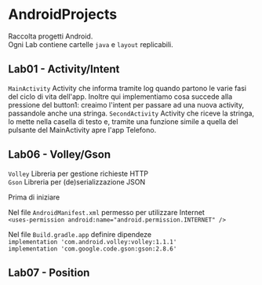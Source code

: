 # AndroidProjects
Raccolta progetti Android.  
Ogni Lab contiene cartelle `java` e `layout` replicabili.  
  
## Lab01 - Activity/Intent 

`MainActivity` Activity che informa tramite log quando partono le varie fasi del ciclo di vita dell'app. Inoltre qui implementiamo cosa succede alla pressione del button1: creaimo l'intent per passare ad una nuova activity, passandole anche una stringa.
`SecondActivity` Activity che riceve la stringa, lo mette nella casella di testo e, tramite una funzione simile a quella del pulsante del MainActivity apre l'app Telefono.

## Lab06 - Volley/Gson 

`Volley` Libreria per gestione richieste HTTP  
`Gson` Libreria per (de)serializzazione JSON  

Prima di iniziare     

Nel file `AndroidManifest.xml` permesso per utilizzare Internet  
`<uses-permission android:name="android.permission.INTERNET" />`  

Nel file `Build.gradle.app` definire dipendeze   
`implementation 'com.android.volley:volley:1.1.1'`  
`implementation 'com.google.code.gson:gson:2.8.6'`  

## Lab07 - Position


